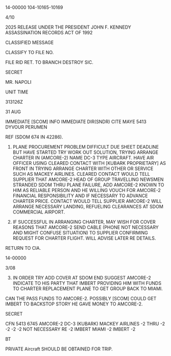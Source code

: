 14-00000
104-10165-10169

4/10

2025 RELEASE UNDER THE PRESIDENT JOHN F. KENNEDY ASSASSINATION RECORDS ACT OF 1992

CLASSIFIED MESSAGE

CLASSIFY TO FILE NO.

FILE RID RET. TO BRANCH
DESTROY SIC.

SECRET

MR. NAPOLI

UNIT
TIME

313126Z

31 AUG

IMMEDIATE [SCOM] INFO IMMEDIATE DIR(SNDR) CITE MAYE 5413
DYVOUR PERUMEN

REF (SDOM 674 IN 42286).

1.  PLANE PROCUREMENT PROBLEM DIFFICULT DUE SHEET DEADLINE
    BUT HAVE STARTED TRY WORK OUT SOLUTION, TRYING ARRANGE CHARTER
    IN (AMCORE-2) NAME DC-3 TYPE AIRCRAFT. HAVE AIR OFFICER USING
    CLEARED CONTACT WITH [KUBARK PROPRIETARY] AS FRONT IN TRYING
    ARRANGE CHARTER WITH OTHER OR SERVICE SUCH AS MACKEY AIRLINES.
    CLEARED CONTACT WOULD TELL SUPPLIER THAT AMCORE-2 HEAD OF
    GROUP TRAVELLING NEWSMEN STRANDED SDOM THRU PLANE FAILURE, ADD
    AMCORE-2 KNOWN TO HIM AS RELIABLE PERSON AND HE WILLING VOUCH
    FOR AMCORE-2 FINANCIAL RESPONSIBILITY AND IF NECESSARY TO
    ADVANCE CHARTER PRICE. CONTACT WOULD TELL SUPPLIER AMCORE-2
    WILL ARRANGE NECESSARY LANDING, REFUELING CLEARANCES AT SDOM
    COMMERCIAL AIRPORT.

2.  IF SUCCESSFUL IN ARRANGING CHARTER, MAY WISH FOR
    COVER REASONS THAT AMCORE-2 SEND CABLE (PHONE NOT NECESSARY AND
    MIGHT CONFUSE SITUATION) TO SUPPLIER CONFIRMING REQUEST FOR
    CHARTER FLIGHT. WILL ADVISE LATER RE DETAILS.

RETURN TO CIA.

14-00000

3/08

3.  IN ORDER TRY ADD COVER AT SDOM END SUGGEST AMCORE-2
    INDICATE TO HIS PARTY THAT IMBERT PROVIDING HIM WITH FUNDS
    TO CHARTER REPLACEMENT PLANE TO GET GROUP BACK TO MIAMI.

CAN THE PASS FUNDS TO AMCORE-2.
POSSIBLY [SCOM] COULD GET IMBERT
TO BACKSTOP STORY HE GAVE MONEY TO AMCORE-2.

SECRET

CFN 5413 6745 AMCORE-2 DC-3 (KUBARK) MACKEY AIRLINES -2 THRU
-2 -2 -2 -2 NOT NECESSARY RE -2 IMBERT MIAMI -2 IMBERT -2

BT

PRIVATE Aircraft SHOULD BE OBTAINED FOR TRIP.
